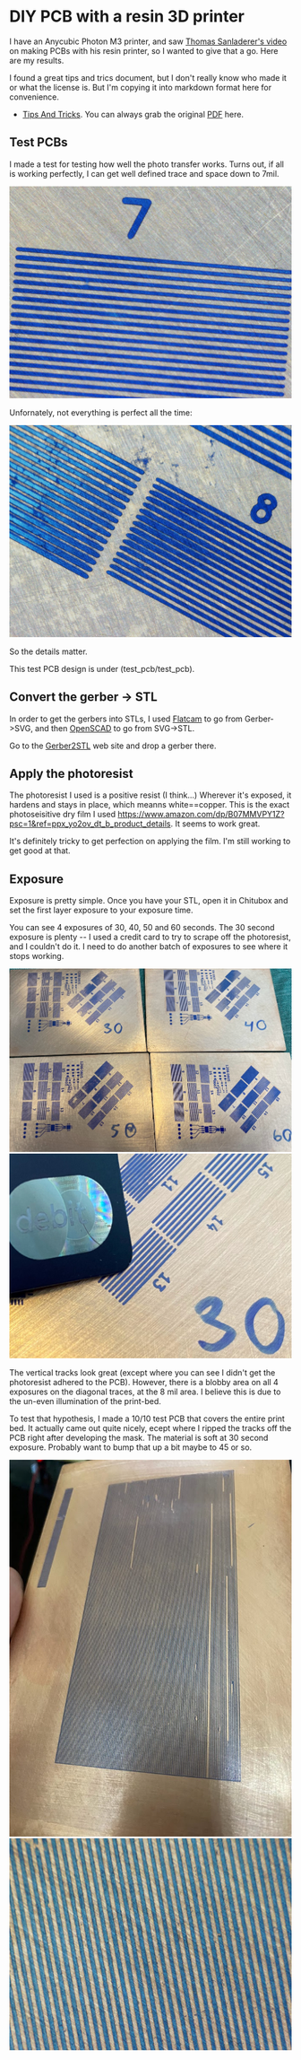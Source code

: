 # DIY PCB with a resin 3D printer

I have an Anycubic Photon M3 printer, and saw [Thomas Sanladerer's video ](C:\Users\caleb\diy-pcb) on making PCBs with his resin printer, so I wanted to give that a go.  Here are my results.

I found a great tips and trics document, but I don't really know who made it or what the license is.  But I'm copying it into markdown format here for convenience.

* [Tips And Tricks](TIPS.md).  You can always grab the original [PDF](https://sparks.gogo.co.nz/dry-film-tips.pdf) here.

## Test PCBs
I made a test for testing how well the photo transfer works.  Turns out, if all is working perfectly, I can get well defined trace and space down to 7mil.

![7mil Clean](images/pcb/7mil-clean.jpg)

Unfornately, not everything is perfect all the time:

![8mil Dirty](images/pcb/8mil-dirty.jpg)

So the details matter.

This test PCB design is under (test_pcb/test_pcb).

## Convert the gerber -> STL
In order to get the gerbers into STLs, I used [Flatcam](http://flatcam.org/) to go from Gerber->SVG, and then [OpenSCAD](https://openscad.org/) to go from SVG->STL.

Go to the [Gerber2STL](gerber2stl.crome.org) web site and drop a gerber there.

## Apply the photoresist
The photoresist I used is a positive resist (I think...)  Wherever it's exposed, it hardens and stays in place, which meanns white==copper.  This is the exact photoseisitive dry film I used https://www.amazon.com/dp/B07MMVPY1Z?psc=1&ref=ppx_yo2ov_dt_b_product_details.  It seems to work great.

It's definitely tricky to get perfection on applying the film.  I'm still working to get good at that.

## Exposure
Exposure is pretty simple.  Once you have your STL, open it in Chitubox and set the first layer exposure to your exposure time.  

You can see 4 exposures of 30, 40, 50 and 60 seconds. The 30 second exposure is plenty -- I used a credit card to try to scrape off the photoresist, and I couldn't do it.  I need to do another batch of exposures to see where it stops working.

![Exposure Test](images/pcb/exposure-test-30-60.jpg)
![Credit Card](images/pcb/credit-card.jpg)

The vertical tracks look great (except where you can see I didn't get the photoresist adhered to the PCB).  However, there is a blobby area on all 4 exposures on the diagonal traces, at the 8 mil area.  I believe this is due to the un-even illumination of the print-bed.  

To test that hypothesis, I made a 10/10 test PCB that covers the entire print bed. It actually came out quite nicely, ecept where I ripped the tracks off the PCB right after developing the mask.  The material is soft at 30 second exposure.  Probably want to bump that up a bit maybe to 45 or so.

![Full Bed Test](images/pcb/full-bed.jpg)
![Full Bed Test](images/pcb/full-bed-closeup.jpg)



